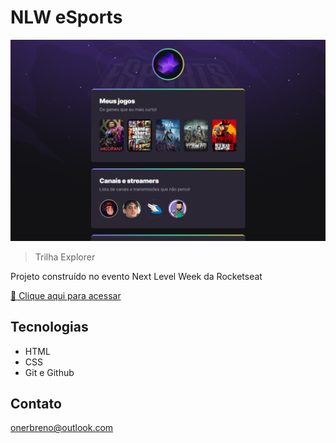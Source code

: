 # NLW eSports

![preview](./github/preview.png)

> Trilha Explorer

Projeto construído no evento Next Level Week da Rocketseat

[🔗 Clique aqui para acessar](https://onerbreno.github.io/nlw-esports-explorer/)

## Tecnologias

- HTML
- CSS
- Git e Github

## Contato

onerbreno@outlook.com
